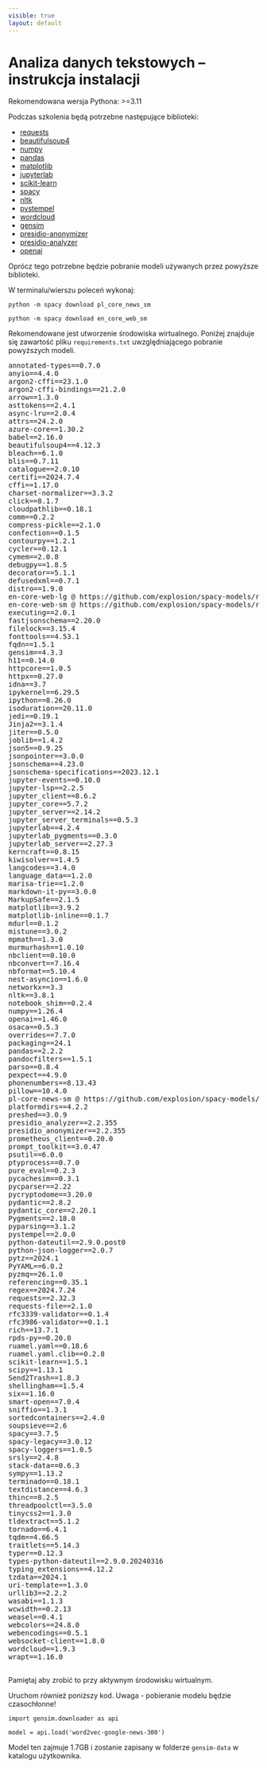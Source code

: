 ```yaml
---
visible: true
layout: default
---
```


# Analiza danych tekstowych – instrukcja instalacji

Rekomendowana wersja Pythona: >=3.11

Podczas szkolenia będą potrzebne następujące biblioteki:

- [requests](https://pypi.org/project/requests/)
- [beautifulsoup4](https://pypi.org/project/beautifulsoup4/)
- [numpy](https://pypi.org/project/numpy/)
- [pandas](https://pypi.org/project/pandas/)
- [matplotlib](https://pypi.org/project/matplotlib)
- [jupyterlab](https://pypi.org/project/jupyterlab)
- [scikit-learn](https://pypi.org/project/scikit-learn/)
- [spacy](https://pypi.org/project/spacy/)
- [nltk](https://pypi.org/project/nltk/)
- [pystempel](https://pypi.org/project/pystempel/)
- [wordcloud](https://pypi.org/project/wordcloud/)
- [gensim](https://pypi.org/project/gensim/)
- [presidio-anonymizer](https://pypi.org/project/presidio-anonymizer/)
- [presidio-analyzer](https://pypi.org/project/presidio-analyzer/)
- [openai](https://pypi.org/project/openai/)


Oprócz tego potrzebne będzie pobranie modeli używanych przez powyższe biblioteki.



W terminalu/wierszu poleceń wykonaj:

`python -m spacy download pl_core_news_sm`

`python -m spacy download en_core_web_sm`



Rekomendowane jest utworzenie środowiska wirtualnego. Poniżej znajduje się zawartość pliku `requirements.txt` uwzględniającego pobranie powyższych modeli.

<pre>
annotated-types==0.7.0
anyio==4.4.0
argon2-cffi==23.1.0
argon2-cffi-bindings==21.2.0
arrow==1.3.0
asttokens==2.4.1
async-lru==2.0.4
attrs==24.2.0
azure-core==1.30.2
babel==2.16.0
beautifulsoup4==4.12.3
bleach==6.1.0
blis==0.7.11
catalogue==2.0.10
certifi==2024.7.4
cffi==1.17.0
charset-normalizer==3.3.2
click==8.1.7
cloudpathlib==0.18.1
comm==0.2.2
compress-pickle==2.1.0
confection==0.1.5
contourpy==1.2.1
cycler==0.12.1
cymem==2.0.8
debugpy==1.8.5
decorator==5.1.1
defusedxml==0.7.1
distro==1.9.0
en-core-web-lg @ https://github.com/explosion/spacy-models/releases/download/en_core_web_lg-3.7.1/en_core_web_lg-3.7.1-py3-none-any.whl#sha256=ab70aeb6172cde82508f7739f35ebc9918a3d07debeed637403c8f794ba3d3dc
en-core-web-sm @ https://github.com/explosion/spacy-models/releases/download/en_core_web_sm-3.7.1/en_core_web_sm-3.7.1-py3-none-any.whl#sha256=86cc141f63942d4b2c5fcee06630fd6f904788d2f0ab005cce45aadb8fb73889
executing==2.0.1
fastjsonschema==2.20.0
filelock==3.15.4
fonttools==4.53.1
fqdn==1.5.1
gensim==4.3.3
h11==0.14.0
httpcore==1.0.5
httpx==0.27.0
idna==3.7
ipykernel==6.29.5
ipython==8.26.0
isoduration==20.11.0
jedi==0.19.1
Jinja2==3.1.4
jiter==0.5.0
joblib==1.4.2
json5==0.9.25
jsonpointer==3.0.0
jsonschema==4.23.0
jsonschema-specifications==2023.12.1
jupyter-events==0.10.0
jupyter-lsp==2.2.5
jupyter_client==8.6.2
jupyter_core==5.7.2
jupyter_server==2.14.2
jupyter_server_terminals==0.5.3
jupyterlab==4.2.4
jupyterlab_pygments==0.3.0
jupyterlab_server==2.27.3
kerncraft==0.8.15
kiwisolver==1.4.5
langcodes==3.4.0
language_data==1.2.0
marisa-trie==1.2.0
markdown-it-py==3.0.0
MarkupSafe==2.1.5
matplotlib==3.9.2
matplotlib-inline==0.1.7
mdurl==0.1.2
mistune==3.0.2
mpmath==1.3.0
murmurhash==1.0.10
nbclient==0.10.0
nbconvert==7.16.4
nbformat==5.10.4
nest-asyncio==1.6.0
networkx==3.3
nltk==3.8.1
notebook_shim==0.2.4
numpy==1.26.4
openai==1.46.0
osaca==0.5.3
overrides==7.7.0
packaging==24.1
pandas==2.2.2
pandocfilters==1.5.1
parso==0.8.4
pexpect==4.9.0
phonenumbers==8.13.43
pillow==10.4.0
pl-core-news-sm @ https://github.com/explosion/spacy-models/releases/download/pl_core_news_sm-3.7.0/pl_core_news_sm-3.7.0-py3-none-any.whl#sha256=94fd294e49f87fccf863f2792a1d89be1a0fd0a3c549790b2c8338ac304bee36
platformdirs==4.2.2
preshed==3.0.9
presidio_analyzer==2.2.355
presidio_anonymizer==2.2.355
prometheus_client==0.20.0
prompt_toolkit==3.0.47
psutil==6.0.0
ptyprocess==0.7.0
pure_eval==0.2.3
pycachesim==0.3.1
pycparser==2.22
pycryptodome==3.20.0
pydantic==2.8.2
pydantic_core==2.20.1
Pygments==2.18.0
pyparsing==3.1.2
pystempel==2.0.0
python-dateutil==2.9.0.post0
python-json-logger==2.0.7
pytz==2024.1
PyYAML==6.0.2
pyzmq==26.1.0
referencing==0.35.1
regex==2024.7.24
requests==2.32.3
requests-file==2.1.0
rfc3339-validator==0.1.4
rfc3986-validator==0.1.1
rich==13.7.1
rpds-py==0.20.0
ruamel.yaml==0.18.6
ruamel.yaml.clib==0.2.8
scikit-learn==1.5.1
scipy==1.13.1
Send2Trash==1.8.3
shellingham==1.5.4
six==1.16.0
smart-open==7.0.4
sniffio==1.3.1
sortedcontainers==2.4.0
soupsieve==2.6
spacy==3.7.5
spacy-legacy==3.0.12
spacy-loggers==1.0.5
srsly==2.4.8
stack-data==0.6.3
sympy==1.13.2
terminado==0.18.1
textdistance==4.6.3
thinc==8.2.5
threadpoolctl==3.5.0
tinycss2==1.3.0
tldextract==5.1.2
tornado==6.4.1
tqdm==4.66.5
traitlets==5.14.3
typer==0.12.3
types-python-dateutil==2.9.0.20240316
typing_extensions==4.12.2
tzdata==2024.1
uri-template==1.3.0
urllib3==2.2.2
wasabi==1.1.3
wcwidth==0.2.13
weasel==0.4.1
webcolors==24.8.0
webencodings==0.5.1
websocket-client==1.8.0
wordcloud==1.9.3
wrapt==1.16.0

</pre>



Pamiętaj aby zrobić to przy aktywnym środowisku wirtualnym.

Uruchom również poniższy kod. Uwaga - pobieranie modelu będzie czasochłonne!

`import gensim.downloader as api`

`model = api.load('word2vec-google-news-300')`


Model ten zajmuje 1.7GB i zostanie zapisany w folderze `gensim-data` w katalogu użytkownika.




